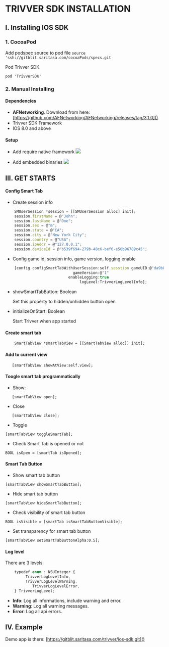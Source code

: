 # TRIVVER SDK INSTALLATION
## I. Installing IOS SDK

### 1. CocoaPod
Add podspec source to pod file
`source 'ssh://gitblit.saritasa.com/cocoaPods/specs.git`

Pod Trivver SDK.

`pod 'TrivverSDK'`

### 2. Manual Installing
#### Dependencies
* **AFNetworking**. Download from here: 
[https://github.com/AFNetworking/AFNetworking/releases/tag/3.1.0]()
* Trivver SDK Framework
* IOS 8.0 and above

#### Setup
* Add require native framework
![](images/2.png)

* Add embedded binaries
![](images/3.png)

## III. GET STARTS
#### Config Smart Tab
* Create session info

```javascript
    SMUserSession *session = [[SMUserSession alloc] init];
    session.firstName = @"John";
    session.lastName = @"Doe";
    session.sex = @"m";
    session.state = @"CA";
    session.city = @"New York City";
    session.country = @"USA";
    session.ipAddr = @"127.0.0.1";
    session.deviceId = @"b539f694-279b-48c6-bef6-e50b96789c45";
```
* Config game id, session info, game version, logging enable

```javascript
    [config configSmartTabWithUserSession:self.sesstion gameUID:@"da9b8884-38d1-42b1-9185-07e9e7c0afc0"
                              gameVersion:@"1"
                            enableLogging:true
                                 logLevel:TrivverLogLevelInfo];
```

* showSmartTabButton: Boolean

	Set this property to hidden/unhidden button open
	
* initializeOnStart: Boolean

	Start Trivver when app started

#### Create smart tab
`    SmartTabView *smartTabView = [[SmartTabView alloc]] init];`
#### Add to current view
`   [smartTabView showAtView:self.view];`
#### Toogle smart tab programmatically
* Show:

`   [smartTabView open];`

* Close

`   [smartTabView close];`

* Toggle

`[smartTabView toggleSmartTab];`


* Check Smart Tab is opened or not

`BOOL isOpen = [smartTab isOpened];`

#### Smart Tab Button

* Show smart tab button

`[smartTabView showSmartTabButton];`

* Hide smart tab button

`[smartTabView hideSmartTabButton];`

* Check visibility of smart tab button

`BOOL isVisible = [smartTab isSmartTabButtonVisible];`

* Set transparency for smart tab button

`[smartTabView setSmartTabButtonAlpha:0.5];`


#### Log level
There are 3 levels:

```javascript
	typedef enum : NSUInteger {
   		 TrivverLogLevelInfo,
   		 TrivverLogLevelWarning,
    		TrivverLogLevelError,
	} TrivverLogLevel;
```
* **Info**: Log all informations, include warning and error.
* **Warning**: Log all warning messages.
* **Error**: Log all api errors.

## IV. Example
Demo app is there: [https://gitblit.saritasa.com/trivver/ios-sdk.git]()
